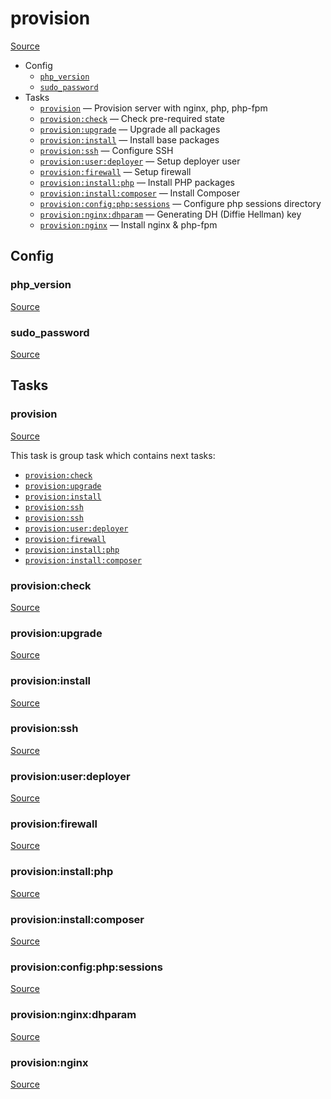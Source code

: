 <!-- DO NOT EDIT THIS FILE! -->
<!-- Instead edit recipe/provision/provision.php -->
<!-- Then run bin/docgen -->

# provision

[Source](/recipe/provision/provision.php)



* Config
  * [`php_version`](#php_version)
  * [`sudo_password`](#sudo_password)
* Tasks
  * [`provision`](#provision) — Provision server with nginx, php, php-fpm
  * [`provision:check`](#provisioncheck) — Check pre-required state
  * [`provision:upgrade`](#provisionupgrade) — Upgrade all packages
  * [`provision:install`](#provisioninstall) — Install base packages
  * [`provision:ssh`](#provisionssh) — Configure SSH
  * [`provision:user:deployer`](#provisionuserdeployer) — Setup deployer user
  * [`provision:firewall`](#provisionfirewall) — Setup firewall
  * [`provision:install:php`](#provisioninstallphp) — Install PHP packages
  * [`provision:install:composer`](#provisioninstallcomposer) — Install Composer
  * [`provision:config:php:sessions`](#provisionconfigphpsessions) — Configure php sessions directory
  * [`provision:nginx:dhparam`](#provisionnginxdhparam) — Generating DH (Diffie Hellman) key
  * [`provision:nginx`](#provisionnginx) — Install nginx & php-fpm

## Config
### php_version
[Source](/recipe/provision/provision.php#L8)



### sudo_password
[Source](/recipe/provision/provision.php#L9)




## Tasks
### provision
[Source](/recipe/provision/provision.php#L14)



This task is group task which contains next tasks:
* [`provision:check`](/docs/recipe/provision/provision.md#provisioncheck)
* [`provision:upgrade`](/docs/recipe/provision/provision.md#provisionupgrade)
* [`provision:install`](/docs/recipe/provision/provision.md#provisioninstall)
* [`provision:ssh`](/docs/recipe/provision/provision.md#provisionssh)
* [`provision:ssh`](/docs/recipe/provision/provision.md#provisionssh)
* [`provision:user:deployer`](/docs/recipe/provision/provision.md#provisionuserdeployer)
* [`provision:firewall`](/docs/recipe/provision/provision.md#provisionfirewall)
* [`provision:install:php`](/docs/recipe/provision/provision.md#provisioninstallphp)
* [`provision:install:composer`](/docs/recipe/provision/provision.md#provisioninstallcomposer)


### provision:check
[Source](/recipe/provision/provision.php#L33)



### provision:upgrade
[Source](/recipe/provision/provision.php#L54)



### provision:install
[Source](/recipe/provision/provision.php#L60)



### provision:ssh
[Source](/recipe/provision/provision.php#L83)



### provision:user:deployer
[Source](/recipe/provision/provision.php#L97)



### provision:firewall
[Source](/recipe/provision/provision.php#L132)



### provision:install:php
[Source](/recipe/provision/provision.php#L140)



### provision:install:composer
[Source](/recipe/provision/provision.php#L165)



### provision:config:php:sessions
[Source](/recipe/provision/provision.php#L198)



### provision:nginx:dhparam
[Source](/recipe/provision/provision.php#L204)



### provision:nginx
[Source](/recipe/provision/provision.php#L215)



